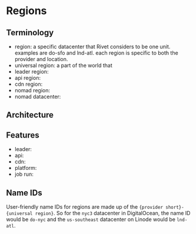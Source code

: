 # Regions

## Terminology

-   region: a specific datacenter that Rivet considers to be one unit. examples are do-sfo and lnd-atl. each region is specific to both the provider and location.
-   universal region: a part of the world that
-   leader region:
-   api region:
-   cdn region:
-   nomad region:
-   nomad datacenter:

## Architecture

## Features

-   leader:
-   api:
-   cdn:
-   platform:
-   job run:

## Name IDs

User-friendly name IDs for regions are made up of the `{provider short}-{universal region}`. So for the `nyc3` datacenter in DigitalOcean, the name ID would be `do-nyc` and the `us-southeast` datacenter on Linode would be `lnd-atl`.

